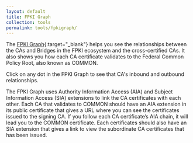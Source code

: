```yaml
---
layout: default 
title: FPKI Graph
collection: tools
permalink: tools/fpkigraph/
---
```


The [FPKI Graph](https://fpki-graph.fpki-lab.gov/){:target="_blank"} helps you see the relationships between the CAs and Bridges in the FPKI ecosystem and the cross-certified CAs. It also shows you how each CA certificate validates to the Federal Common Policy Root, also known as COMMON.

Click on any dot in the FPKI Graph to see that CA's inbound and outbound relationships.

The FPKI Graph uses Authority Information Access (AIA) and Subject Information Access (SIA) extensions to link the CA certificates with each other. Each CA that validates to COMMON should have an AIA extension in its public certificate that gives a URL where you can see the certificates issued to the signing CA. If you follow each CA certificate’s AIA chain, it will lead you to the COMMON certificate. Each certificates should also have an SIA extension that gives a link to view the subordinate CA certificates that has been issued.
